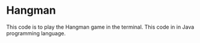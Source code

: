 # Hangman
This code is to play the Hangman game in the terminal.
This code in in Java programming language.
